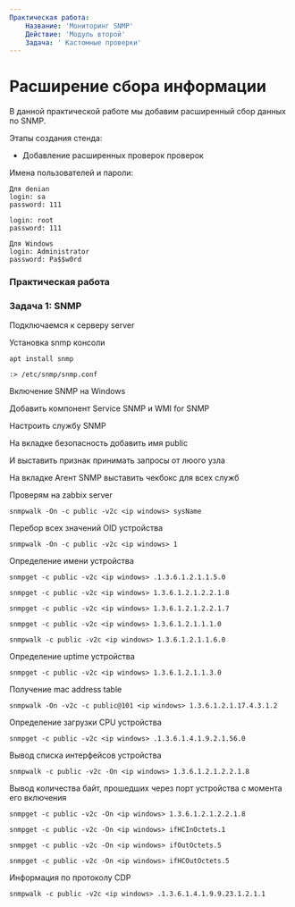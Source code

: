 ```yaml
---
Практическая работа:
    Название: 'Мониторинг SNMP'
    Действие: 'Модуль второй'
    Задача: ' Кастомные проверки'
---
```

# **Расширение сбора информации**

В данной практической работе мы добавим расширенный сбор данных по SNMP.

Этапы создания стенда:

- Добавление расширенных проверок проверок


Имена пользователей и пароли:
```
Для denian
login: sa 
password: 111

login: root 
password: 111
```
```
Для Windows
login: Administrator 
password: Pa$$w0rd
```
### **Практическая работа**

### **Задача 1: SNMP**
Подключаемся к серверу server


Установка snmp консоли
```
apt install snmp
```
```
:> /etc/snmp/snmp.conf
```


Включение SNMP на Windows 

Добавить компонент Service SNMP и WMI for SNMP

Настроить службу SNMP

На вкладке безопасность добавить имя public

И выставить признак принимать запросы от люого узла

На вкладке Агент SNMP выставить чекбокс для всех служб


Проверям на zabbix server

```
snmpwalk -On -c public -v2c <ip windows> sysName

```

Перебор всех значений OID устройства
```
snmpwalk -On -c public -v2c <ip windows> 1
```
Определение имени устройства
```
snmpget -c public -v2c <ip windows> .1.3.6.1.2.1.1.5.0
```
```
snmpget -c public -v2c <ip windows> 1.3.6.1.2.1.2.2.1.8
```
```
snmpget -c public -v2c <ip windows> 1.3.6.1.2.1.2.2.1.7
```
```
snmpget -c public -v2c <ip windows> 1.3.6.1.2.1.1.1.0
```
```
snmpwalk -c public -v2c <ip windows> 1.3.6.1.2.1.1.6.0
```
Определение uptime устройства
```
snmpget -c public -v2c <ip windows> 1.3.6.1.2.1.1.3.0
```
Получение mac address table
```
snmpwalk -On -v2c -c public@101 <ip windows> 1.3.6.1.2.1.17.4.3.1.2
```
Определение загрузки CPU устройства
```
snmpget -c public -v2c <ip windows> .1.3.6.1.4.1.9.2.1.56.0
```
Вывод списка интерфейсов устройства
```
snmpwalk -c public -v2c -On <ip windows> 1.3.6.1.2.1.2.2.1.8
```

Вывод количества байт, прошедших через порт устройства с момента его включения
```
snmpget -c public -v2c -On <ip windows> 1.3.6.1.2.1.2.2.1.8
```
```
snmpget -c public -v2c -On <ip windows> ifHCInOctets.1
```
```
snmpget -c public -v2c -On <ip windows> ifOutOctets.5
```
```
snmpget -c public -v2c -On <ip windows> ifHCOutOctets.5
```
Информация по протоколу CDP
```
snmpwalk -c public -v2c <ip windows> .1.3.6.1.4.1.9.9.23.1.2.1.1
```

